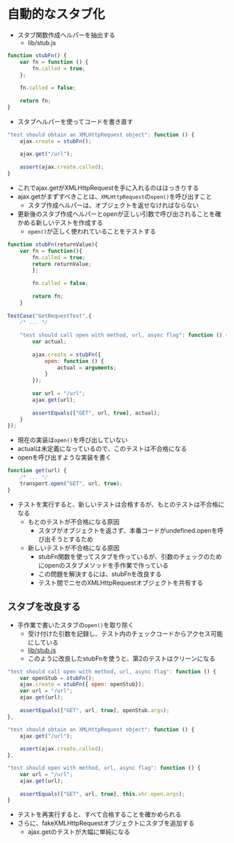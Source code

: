 # 自動的なスタブ化

* スタブ関数作成ヘルパーを抽出する
    * lib/stub.js

```javascript
function stubFn() {
    var fn = function () {
        fn.called = true;
    };
    
    fn.called = false;
    
    return fn;
}
```

* スタブヘルパーを使ってコードを書き直す

```javascript
"test should obtain an XMLHttpRequest object": function () {
    ajax.create = stubFn();
    
    ajax.get("/url");
    
    assert(ajax.create.called);
}
```

* これでajax.getがXMLHttpRequestを手に入れるのははっきりする
* ajax.getがまずすべきことは、`XMLHttpRequest`の`open()`を呼び出すこと
    * スタブ作成ヘルパーは、オブジェクトを返せなければならない
* 更新後のスタブ作成ヘルパーとopenが正しい引数で呼び出されることを確かめる新しいテストを作成する
    * `open()`が正しく使われていることをテストする

```javascript
function stubFn(returnValue){
    var fn = function(){
        fn.called = true;
        return returnValue;
        };
        
        fn.called = false;
        
        return fn;
    }
    
TestCase("GetRequestTest",{
    /* ... */
        
    "test should call open with method, url, async flag": function () {
        var actual;
        
        ajax.create = stubFn({
            open: function () {
                actual = arguments;
            }
        });
        
        var url = "/url";
        ajax.get(url);
        
        assertEquals(["GET", url, true], actual);
    }
});
```

* 現在の実装は`open()`を呼び出していない
* actualは未定義になっているので、このテストは不合格になる
* openを呼び出すような実装を書く

```javascript
function get(url) {
    /* ... */
    transport.open("GET", url, true);
}
```

* テストを実行すると、新しいテストは合格するが、もとのテストは不合格になる
    * もとのテストが不合格になる原因
        * スタブがオブジェクトを返さず、本番コードがundefined.openを呼び出そうとするため
    * 新しいテストが不合格になる原因
        * stubFn関数を使ってスタブを作っているが、引数のチェックのためにopenのスタブメソッドを手作業で作っている
        * この問題を解決するには、stubFnを改良する
        * テスト間でニセのXMLHttpRequestオブジェクトを共有する

## スタブを改良する

* 手作業で書いたスタブの`open()`を取り除く
    * 受け付けた引数を記録し、テスト内のチェックコードからアクセス可能にしている
    * [lib/stub.js](../lib/stub.js)
    * このように改良したstubFnを使うと、第2のテストはクリーンになる

```javascript
"test should call open with method, url, async flag": function () {
    var openStub = stubFn();
    ajax.create = stubFn({ open: openStub});
    var url = "/url";
    ajax.get(url);
    
    assertEquals(["GET", url, true], openStub.args);
},

"test should obtain an XMLHttpRequest object": function () {
    ajax.get("/url");
    
    assert(ajax.create.called);
},

"test should open with method, url, async flag": function () {
    var url = "/url";
    ajax.get(url);
    
    assertEquals(["GET", url, true], this.xhr.open.args);
}
```

* テストを再実行すると、すべて合格することを確かめられる
* さらに、fakeXMLHttpRequestオブジェクトにスタブを追加する
    * ajax.getのテストが大幅に単純になる
